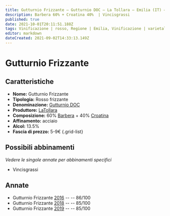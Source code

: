 ```yaml
---
title: Gutturnio Frizzante – Gutturnio DOC – La Tollara – Emilia (IT) – 5-9€ – 3★
description: Barbera 60% + Croatina 40%  | Vincisgrassi
published: true
date: 2021-10-01T20:11:51.188Z
tags: Vinificazione | rosso, Regione | Emilia, Vinificazione | varietale, Vinificazione | frizzante, Valutazioni | 3 stelle, Vitigni | Barbera, Vitigni | Croatina, Prezzi | 5-9€, Alimento | Vincisgrassi
editor: markdown
dateCreated: 2021-09-02T14:33:13.149Z
---
```


# Gutturnio Frizzante 

## Caratteristiche
- **Nome:** Gutturnio Frizzante 
- **Tipologia:** Rosso frizzante
- **Denominazione:** [Gutturnio DOC](/denominazioni/Italia/Emilia/DOC/Gutturnio)
- **Produttore:** [LaTollara](/produttori/Italia/Emilia/La-Tollara) 
- **Composizione:** 60% [Barbera](/vitigni/Italia/bacca-nera/barbera) + 40% [Croatina](/vitigni/Italia/bacca-nera/croatina)
- **Affinamento:** acciaio
- **Alcol:** 13.5%
- **Fascia di prezzo:** 5-9€
{.grid-list}

## Possibili abbinamenti
*Vedere le singole annate per abbinamenti specifici*

- Vincisgrassi

## Annate
- Gutturnio Frizzante  [2016](/vini/Italia/Emilia/La-Tollara/Gutturnio-Frizzante/2016) -- <span class="star-3"></span> -- 86/100
- Gutturnio Frizzante  [2018](/vini/Italia/Emilia/La-Tollara/Gutturnio-Frizzante/2018) -- <span class="star-3"></span> -- 85/100
- Gutturnio Frizzante  [2019](/vini/Italia/Emilia/La-Tollara/Gutturnio-Frizzante/2019) -- <span class="star-3"></span> -- 85/100




